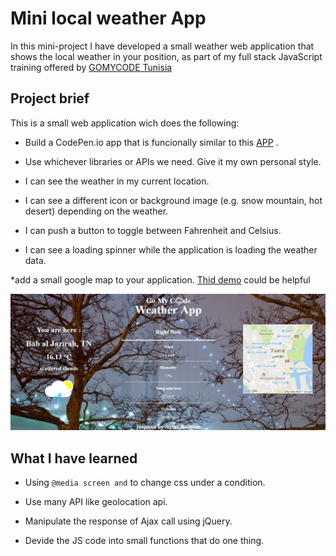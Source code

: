# Mini local weather App

In this mini-project I have developed a small weather web application that shows the local weather in your position, as part of my full stack JavaScript training offered by [GOMYCODE Tunisia](https://www.gomycode.tn)

## Project brief

This is a small web application wich does the following:

* Build a CodePen.io app that is funcionally similar to this [APP](http://codepen.io/FreeCodeCamp/full/bELRjV) .

* Use whichever libraries or APIs we need. Give it my own personal style.

* I can see the weather in my current location.

* I can see a different icon or background image (e.g. snow mountain, hot desert) depending on the weather.

* I can push a button to toggle between Fahrenheit and Celsius.

* I can see a loading spinner while the application is loading the weather data.

*add a small google map to your application. [Thid demo](https://developer.mozilla.org/en-US/docs/Web/API/Geolocation/Using_geolocation) could be helpful
<p align="center">
	<img src="images/Capture.JPG">
</p>

## What I have learned

* Using `@media screen and` to change css under a condition.

* Use many API like geolocation api.

* Manipulate the response of Ajax call using jQuery.

* Devide the JS code into small functions that do one thing.
